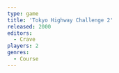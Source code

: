 ```yaml
---
type: game
title: 'Tokyo Highway Challenge 2'
released: 2000
editors: 
  - Crave
players: 2
genres:
  - Course
---
```


